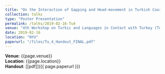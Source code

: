```yaml
---
title: "On the Interaction of Gapping and Head-movement in Turkish Coordination"
collection: talks
type: "Poster Presentation"
permalink: /talks/2019-02-16-Tu4
venue: "4th Workshop on Turkic and Languages in Contact with Turkey (Tu+4)"
date: 2019-02-16
location: "NYU"
paperurl: "/files/Tu_4_Handout_FINAL.pdf"
---
```

**Venue**: {{page.venue}}  
**Location**: {{page.location}}  
**Handout**: [[pdf]]({{ page.paperurl }})